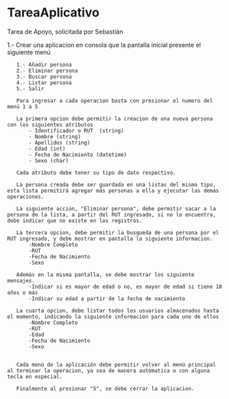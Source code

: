 # TareaAplicativo
Tarea de Apoyo, solicitada por Sebastián


1.- Crear una aplicacion en consola que la pantalla inicial presente el siguiente menú

       1.- Añadir persona
       2.- Eliminar persona
       3.- Buscar persona
       4.- Listar persona
       5.- Salir

       Para ingresar a cada operacion basta con presionar el numero del menú 1 a 5

       La primera opcion debe permitir la creacion de una nueva persona con los siguientes atributos
           - Identificador o RUT  (string)
           - Nombre (string)
           - Apellidos (string)
           - Edad (int)
           - Fecha de Nacimiento (datetime)
           - Sexo (char)

       Cada atributo debe tener su tipo de dato respectivo.

       La persona creada debe ser guardada en una listas del mismo tipo, esta lista permitirá agregar más personas a ella y ejecutar las demás operaciones.

       La siguiente accion, "Eliminar persona", debe permitir sacar a la persona de la lista, a partir del RUT ingresado, si no lo encuentra, debe indicar que no existe en los registros.

       La tercera opcion, debe permitir la busqueda de una persona por el RUT ingresado, y debe mostrar en pantalla la siguiente informacion.
           -Nombre Completo
           -RUT
           -Fecha de Nacimiento
           -Sexo

       Además en la misma pantalla, se debe mostrar los siguiente mensajes.
           -Indicar si es mayor de edad o no, es mayor de edad si tiene 18 años o más
           -Indicar su edad a partir de la fecha de nacimiento

       La cuarta opcion, debe listar todos los usuarios almacenados hasta el momento, indicando la siguiente informacion para cada uno de ellos
           -Nombre Completo
           -RUT
           -Edad
           -Fecha de Nacimiento
           -Sexo


       Cada menú de la aplicación debe permitir volver al menú principal al terminar la operacion, ya sea de manera automatica o con alguna tecla en especial.

       Finalmente al presionar "5", se debe cerrar la aplicacion.
